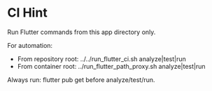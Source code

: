 # CI Hint

Run Flutter commands from this app directory only.

For automation:
- From repository root: ../../run_flutter_ci.sh analyze|test|run
- From container root: ../run_flutter_path_proxy.sh analyze|test|run

Always run:
flutter pub get
before analyze/test/run.
